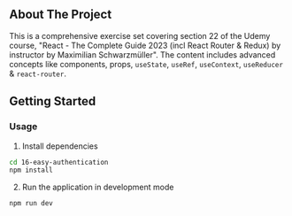## About The Project

This is a comprehensive exercise set covering section 22 of the Udemy course, "React - The Complete Guide 2023 (incl React Router & Redux) by instructor by Maximilian Schwarzmüller". The content includes advanced concepts like components, props, `useState`, `useRef`, `useContext`, `useReducer` & `react-router`.

## Getting Started

### Usage

1. Install dependencies

```sh
cd 16-easy-authentication
npm install
```

2. Run the application in development mode

```sh
npm run dev
```
